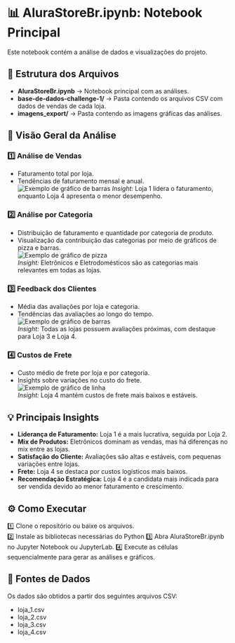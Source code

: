 # 📊 AluraStoreBr.ipynb: Notebook Principal  
Este notebook contém a análise de dados e visualizações do projeto.  

## 📂 Estrutura dos Arquivos  
- **AluraStoreBr.ipynb** → Notebook principal com as análises.  
- **base-de-dados-challenge-1/** → Pasta contendo os arquivos CSV com dados de vendas de cada loja.  
- **imagens_export/** → Pasta contendo as imagens gráficas das análises. 

## 🔎 Visão Geral da Análise  

### 1️⃣ **Análise de Vendas**  
- Faturamento total por loja.  
- Tendências de faturamento mensal e anual.  
![Exemplo de gráfico de barras]([https://i.imgur.com/4Qf1Q8v.png](https://github.com/emilibohrer/alura_store/blob/main/imagens_export/faturamento_anual_lojas.png))  
*Insight:* Loja 1 lidera o faturamento, enquanto Loja 4 apresenta o menor desempenho.

### 2️⃣ **Análise por Categoria**  
- Distribuição de faturamento e quantidade por categoria de produto.  
- Visualização da contribuição das categorias por meio de gráficos de pizza e barras.  
![Exemplo de gráfico de pizza](https://i.imgur.com/8w1vQwK.png)  
*Insight:* Eletrônicos e Eletrodomésticos são as categorias mais relevantes em todas as lojas.

### 3️⃣ **Feedback dos Clientes**  
- Média das avaliações por loja e categoria.  
- Tendências das avaliações ao longo do tempo.  
![Exemplo de gráfico de barras](https://i.imgur.com/3Qf1Q8v.png)  
*Insight:* Todas as lojas possuem avaliações próximas, com destaque para Loja 3 e Loja 4.

### 4️⃣ **Custos de Frete**  
- Custo médio de frete por loja e por categoria.  
- Insights sobre variações no custo do frete.  
![Exemplo de gráfico de linha](https://i.imgur.com/2Qf1Q8v.png)  
*Insight:* Loja 4 mantém custos de frete mais baixos e estáveis.

## 💡 Principais Insights

- **Liderança de Faturamento:** Loja 1 é a mais lucrativa, seguida por Loja 2.
- **Mix de Produtos:** Eletrônicos dominam as vendas, mas há diferenças no mix entre as lojas.
- **Satisfação do Cliente:** Avaliações são altas e estáveis, com pequenas variações entre lojas.
- **Frete:** Loja 4 se destaca por custos logísticos mais baixos.
- **Recomendação Estratégica:** Loja 4 é a candidata mais indicada para ser vendida devido ao menor faturamento e crescimento.


## ⚙️ Como Executar  

1️⃣ Clone o repositório ou baixe os arquivos.  
2️⃣ Instale as bibliotecas necessárias do Python 
3️⃣ Abra AluraStoreBr.ipynb no Jupyter Notebook ou JupyterLab.
4️⃣ Execute as células sequencialmente para gerar as análises e gráficos.


## 📁 Fontes de Dados
Os dados são obtidos a partir dos seguintes arquivos CSV:
- loja_1.csv
- loja_2.csv
- loja_3.csv
- loja_4.csv
